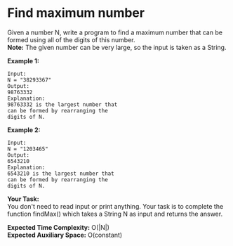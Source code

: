 # Find maximum number 

Given a number N, write a program to find a maximum number that can be formed using all of the digits of this number.<br>
**Note:** The given number can be very large, so the input is taken as a String.


**Example 1:**
```
Input:
N = "38293367"
Output:
98763332 
Explanation:
98763332 is the largest number that
can be formed by rearranging the
digits of N.
```
**Example 2:**
```
Input:
N = "1203465"
Output:
6543210
Explanation:
6543210 is the largest number that
can be formed by rearranging the
digits of N.
``` 

**Your Task:**<br>
You don't need to read input or print anything. Your task is to complete the function findMax() which takes a String N as input and returns the answer.

 

**Expected Time Complexity:** O(|N|)<br>
**Expected Auxiliary Space:** O(constant)
